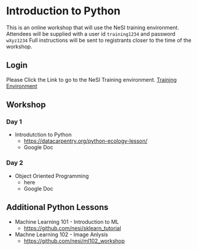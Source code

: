 # Introduction to Python

This is an online workshop that will use the NeSI training environment.
Attendees will be supplied with a user id `training1234` and password `wXyz1234` 
Full instructions will be sent to registrants closer to the time of the workshop.

## Login

Please Click the Link to go to the NeSI Training environment. 
[Training Environment](https://intro-python-ood-webnode.data.nesi.org.nz)



## Workshop

### Day 1
* Introdutction to Python
    - https://datacarpentry.org/python-ecology-lesson/
    - Google Doc
### Day 2
* Object Oriented Programming
    - here
    - Google Doc

## Additional Python Lessons

* Machine Learning 101 - Introduction to ML
    - https://github.com/nesi/sklearn_tutorial
* Machne Learning 102 - Image Anlysis
    - https://github.com/nesi/ml102_workshop




